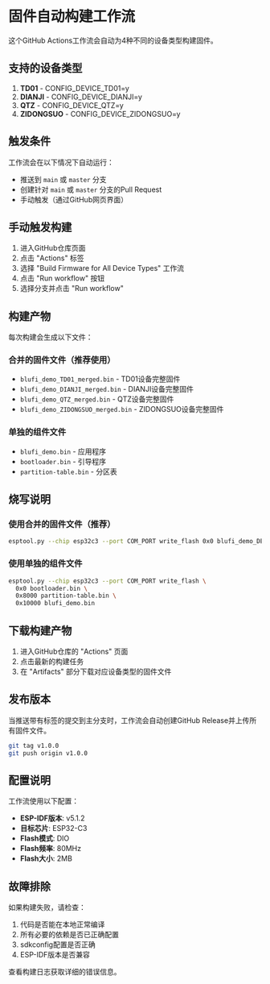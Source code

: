 # 固件自动构建工作流

这个GitHub Actions工作流会自动为4种不同的设备类型构建固件。

## 支持的设备类型

1. **TD01** - CONFIG_DEVICE_TD01=y
2. **DIANJI** - CONFIG_DEVICE_DIANJI=y  
3. **QTZ** - CONFIG_DEVICE_QTZ=y
4. **ZIDONGSUO** - CONFIG_DEVICE_ZIDONGSUO=y

## 触发条件

工作流会在以下情况下自动运行：
- 推送到 `main` 或 `master` 分支
- 创建针对 `main` 或 `master` 分支的Pull Request
- 手动触发（通过GitHub网页界面）

## 手动触发构建

1. 进入GitHub仓库页面
2. 点击 "Actions" 标签
3. 选择 "Build Firmware for All Device Types" 工作流
4. 点击 "Run workflow" 按钮
5. 选择分支并点击 "Run workflow"

## 构建产物

每次构建会生成以下文件：

### 合并的固件文件（推荐使用）
- `blufi_demo_TD01_merged.bin` - TD01设备完整固件
- `blufi_demo_DIANJI_merged.bin` - DIANJI设备完整固件
- `blufi_demo_QTZ_merged.bin` - QTZ设备完整固件
- `blufi_demo_ZIDONGSUO_merged.bin` - ZIDONGSUO设备完整固件

### 单独的组件文件
- `blufi_demo.bin` - 应用程序
- `bootloader.bin` - 引导程序
- `partition-table.bin` - 分区表

## 烧写说明

### 使用合并的固件文件（推荐）
```bash
esptool.py --chip esp32c3 --port COM_PORT write_flash 0x0 blufi_demo_DEVICE_TYPE_merged.bin
```

### 使用单独的组件文件
```bash
esptool.py --chip esp32c3 --port COM_PORT write_flash \
  0x0 bootloader.bin \
  0x8000 partition-table.bin \
  0x10000 blufi_demo.bin
```

## 下载构建产物

1. 进入GitHub仓库的 "Actions" 页面
2. 点击最新的构建任务
3. 在 "Artifacts" 部分下载对应设备类型的固件文件

## 发布版本

当推送带有标签的提交到主分支时，工作流会自动创建GitHub Release并上传所有固件文件。

```bash
git tag v1.0.0
git push origin v1.0.0
```

## 配置说明

工作流使用以下配置：
- **ESP-IDF版本**: v5.1.2
- **目标芯片**: ESP32-C3
- **Flash模式**: DIO
- **Flash频率**: 80MHz
- **Flash大小**: 2MB

## 故障排除

如果构建失败，请检查：
1. 代码是否能在本地正常编译
2. 所有必要的依赖是否已正确配置
3. sdkconfig配置是否正确
4. ESP-IDF版本是否兼容

查看构建日志获取详细的错误信息。